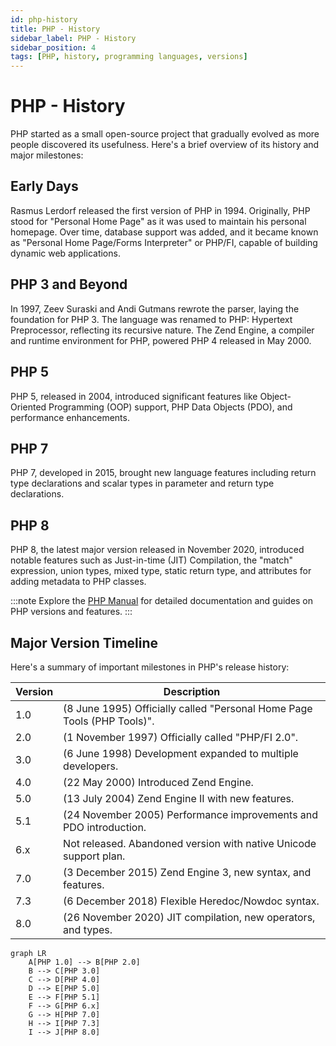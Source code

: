 ```yaml
---
id: php-history
title: PHP - History
sidebar_label: PHP - History
sidebar_position: 4
tags: [PHP, history, programming languages, versions]
---
```


# PHP - History

PHP started as a small open-source project that gradually evolved as more people discovered its usefulness. Here's a brief overview of its history and major milestones:

## Early Days

Rasmus Lerdorf released the first version of PHP in 1994. Originally, PHP stood for "Personal Home Page" as it was used to maintain his personal homepage. Over time, database support was added, and it became known as "Personal Home Page/Forms Interpreter" or PHP/FI, capable of building dynamic web applications.

## PHP 3 and Beyond

In 1997, Zeev Suraski and Andi Gutmans rewrote the parser, laying the foundation for PHP 3. The language was renamed to PHP: Hypertext Preprocessor, reflecting its recursive nature. The Zend Engine, a compiler and runtime environment for PHP, powered PHP 4 released in May 2000.

## PHP 5

PHP 5, released in 2004, introduced significant features like Object-Oriented Programming (OOP) support, PHP Data Objects (PDO), and performance enhancements.

## PHP 7

PHP 7, developed in 2015, brought new language features including return type declarations and scalar types in parameter and return type declarations.

## PHP 8

PHP 8, the latest major version released in November 2020, introduced notable features such as Just-in-time (JIT) Compilation, the "match" expression, union types, mixed type, static return type, and attributes for adding metadata to PHP classes.

:::note
Explore the [PHP Manual](https://www.php.net/manual/en/) for detailed documentation and guides on PHP versions and features.
:::

## Major Version Timeline

Here's a summary of important milestones in PHP's release history:

| Version | Description |
| ------- | ----------- |
| 1.0     | (8 June 1995) Officially called "Personal Home Page Tools (PHP Tools)". |
| 2.0     | (1 November 1997) Officially called "PHP/FI 2.0". |
| 3.0     | (6 June 1998) Development expanded to multiple developers. |
| 4.0     | (22 May 2000) Introduced Zend Engine. |
| 5.0     | (13 July 2004) Zend Engine II with new features. |
| 5.1     | (24 November 2005) Performance improvements and PDO introduction. |
| 6.x     | Not released. Abandoned version with native Unicode support plan. |
| 7.0     | (3 December 2015) Zend Engine 3, new syntax, and features. |
| 7.3     | (6 December 2018) Flexible Heredoc/Nowdoc syntax. |
| 8.0     | (26 November 2020) JIT compilation, new operators, and types. |

```mermaid
graph LR
    A[PHP 1.0] --> B[PHP 2.0]
    B --> C[PHP 3.0]
    C --> D[PHP 4.0]
    D --> E[PHP 5.0]
    E --> F[PHP 5.1]
    F --> G[PHP 6.x]
    G --> H[PHP 7.0]
    H --> I[PHP 7.3]
    I --> J[PHP 8.0]
```